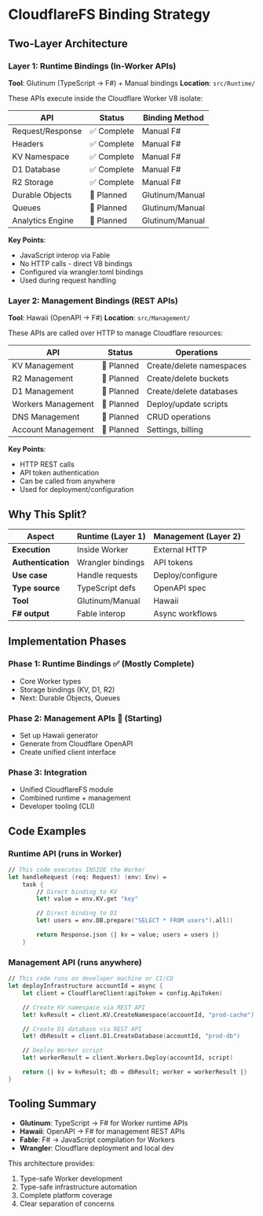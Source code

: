 # CloudflareFS Binding Strategy

## Two-Layer Architecture

### Layer 1: Runtime Bindings (In-Worker APIs)

**Tool**: Glutinum (TypeScript → F#) + Manual bindings
**Location**: `src/Runtime/`

These APIs execute inside the Cloudflare Worker V8 isolate:

| API | Status | Binding Method |
|-----|--------|---------------|
| Request/Response | ✅ Complete | Manual F# |
| Headers | ✅ Complete | Manual F# |
| KV Namespace | ✅ Complete | Manual F# |
| D1 Database | ✅ Complete | Manual F# |
| R2 Storage | ✅ Complete | Manual F# |
| Durable Objects | 🔄 Planned | Glutinum/Manual |
| Queues | 🔄 Planned | Glutinum/Manual |
| Analytics Engine | 🔄 Planned | Glutinum/Manual |

**Key Points**:
- JavaScript interop via Fable
- No HTTP calls - direct V8 bindings
- Configured via wrangler.toml bindings
- Used during request handling

### Layer 2: Management Bindings (REST APIs)

**Tool**: Hawaii (OpenAPI → F#)
**Location**: `src/Management/`

These APIs are called over HTTP to manage Cloudflare resources:

| API | Status | Operations |
|-----|--------|-----------|
| KV Management | 🔄 Planned | Create/delete namespaces |
| R2 Management | 🔄 Planned | Create/delete buckets |
| D1 Management | 🔄 Planned | Create/delete databases |
| Workers Management | 🔄 Planned | Deploy/update scripts |
| DNS Management | 🔄 Planned | CRUD operations |
| Account Management | 🔄 Planned | Settings, billing |

**Key Points**:
- HTTP REST calls
- API token authentication
- Can be called from anywhere
- Used for deployment/configuration

## Why This Split?

| Aspect | Runtime (Layer 1) | Management (Layer 2) |
|--------|------------------|---------------------|
| **Execution** | Inside Worker | External HTTP |
| **Authentication** | Wrangler bindings | API tokens |
| **Use case** | Handle requests | Deploy/configure |
| **Type source** | TypeScript defs | OpenAPI spec |
| **Tool** | Glutinum/Manual | Hawaii |
| **F# output** | Fable interop | Async workflows |

## Implementation Phases

### Phase 1: Runtime Bindings ✅ (Mostly Complete)
- Core Worker types
- Storage bindings (KV, D1, R2)
- Next: Durable Objects, Queues

### Phase 2: Management APIs 🔄 (Starting)
- Set up Hawaii generator
- Generate from Cloudflare OpenAPI
- Create unified client interface

### Phase 3: Integration
- Unified CloudflareFS module
- Combined runtime + management
- Developer tooling (CLI)

## Code Examples

### Runtime API (runs in Worker)
```fsharp
// This code executes INSIDE the Worker
let handleRequest (req: Request) (env: Env) =
    task {
        // Direct binding to KV
        let! value = env.KV.get "key"

        // Direct binding to D1
        let! users = env.DB.prepare("SELECT * FROM users").all()

        return Response.json {| kv = value; users = users |}
    }
```

### Management API (runs anywhere)
```fsharp
// This code runs on developer machine or CI/CD
let deployInfrastructure accountId = async {
    let client = CloudflareClient(apiToken = config.ApiToken)

    // Create KV namespace via REST API
    let! kvResult = client.KV.CreateNamespace(accountId, "prod-cache")

    // Create D1 database via REST API
    let! dbResult = client.D1.CreateDatabase(accountId, "prod-db")

    // Deploy Worker script
    let! workerResult = client.Workers.Deploy(accountId, script)

    return {| kv = kvResult; db = dbResult; worker = workerResult |}
}
```

## Tooling Summary

- **Glutinum**: TypeScript → F# for Worker runtime APIs
- **Hawaii**: OpenAPI → F# for management REST APIs
- **Fable**: F# → JavaScript compilation for Workers
- **Wrangler**: Cloudflare deployment and local dev

This architecture provides:
1. Type-safe Worker development
2. Type-safe infrastructure automation
3. Complete platform coverage
4. Clear separation of concerns